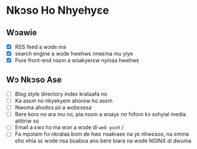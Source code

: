 # Nkɔso Ho Nhyehyɛe

## Wɔawie

- [x] RSS feed a wɔde ma
- [x] search engine a wɔde hwehwɛ nneɛma mu yiye
- [x] Pure front-end nsɛm a wɔakyerɛw nyinaa hwehwɛ

## Wɔ Nkɔso Ase

- [ ] Blog style directory index krataafa no
- [ ] Ka asɛm no nkyekyem ahorow ho asɛm
- [ ] Nwoma ahodoɔ pii a wobɛsesa
- [ ] Bere koro no ara mu no, pia nsɛm a wɔayɛ no foforo kɔ sohyial media atitiriw so
- [ ] Email a ɛwɔ hɔ ma wɔn a wɔde di `web push` /
- [ ] Fa mpɔtam hɔ nkrataa bom de hwɛ nsakraeɛ na yɛ nhwɛsoɔ, na ɛmma ɛho nhia sɛ wɔde nsa boaboa ano bere biara na wɔde NGINX di dwuma